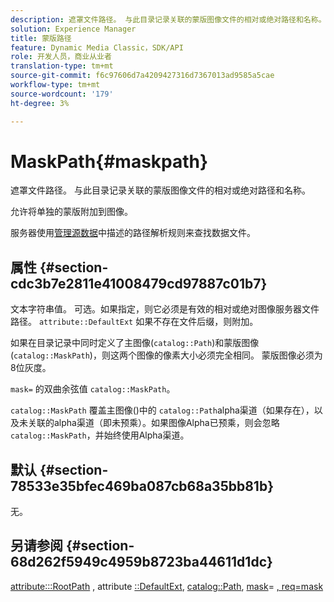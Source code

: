 ```yaml
---
description: 遮罩文件路径。 与此目录记录关联的蒙版图像文件的相对或绝对路径和名称。
solution: Experience Manager
title: 蒙版路径
feature: Dynamic Media Classic，SDK/API
role: 开发人员，商业从业者
translation-type: tm+mt
source-git-commit: f6c97606d7a4209427316d7367013ad9585a5cae
workflow-type: tm+mt
source-wordcount: '179'
ht-degree: 3%

---
```



# MaskPath{#maskpath}

遮罩文件路径。 与此目录记录关联的蒙版图像文件的相对或绝对路径和名称。

允许将单独的蒙版附加到图像。

服务器使用[管理源数据](/help/aem-is-ir-api/is-api/image-serving-api-ref/c-configuration-and-administration/c-configuration-and-administration.md)中描述的路径解析规则来查找数据文件。

## 属性 {#section-cdc3b7e2811e41008479cd97887c01b7}

文本字符串值。 可选。如果指定，则它必须是有效的相对或绝对图像服务器文件路径。 `attribute::DefaultExt` 如果不存在文件后缀，则附加。

如果在目录记录中同时定义了主图像(`catalog::Path`)和蒙版图像(`catalog::MaskPath`)，则这两个图像的像素大小必须完全相同。 蒙版图像必须为8位灰度。

`mask=` 的双曲余弦值 `catalog::MaskPath`。

`catalog::MaskPath` 覆盖主图像()中的 `catalog::Path`alpha渠道（如果存在），以及未关联的alpha渠道（即未预乘）。如果图像Alpha已预乘，则会忽略`catalog::MaskPath`，并始终使用Alpha渠道。

## 默认 {#section-78533e35bfec469ba087cb68a35bb81b}

无。

## 另请参阅 {#section-68d262f5949c4959b8723ba44611d1dc}

[attribute:::RootPath](/help/aem-is-ir-api/is-api/image-catalog/image-serving-api-ref/c-image-catalog-reference/c-attributes-reference/r-rootpath.md) , attribute [::DefaultExt](/help/aem-is-ir-api/is-api/image-catalog/image-serving-api-ref/c-image-catalog-reference/c-attributes-reference/r-defaultext.md),  [catalog::Path](../../../../../../is-api/image-catalog/image-serving-api-ref/c-image-catalog-reference/c-image-svg-data-reference/c-image-data-reference/r-path-cat.md#reference-306afcaff172440ca81b85da8d78213c),  [mask](/help/aem-is-ir-api/is-api/http-ref/image-serving-api-ref/c-http-protocol-reference/c-command-reference/r-mask.md)= [, req=mask](/help/aem-is-ir-api/is-api/http-ref/image-serving-api-ref/c-http-protocol-reference/c-command-reference/r-req/r-req.md)
